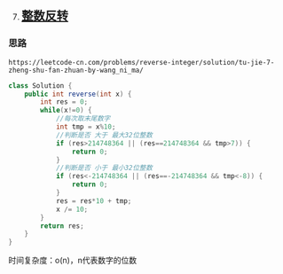 7. ## [整数反转](https://leetcode-cn.com/problems/reverse-integer/)

### 思路

`https://leetcode-cn.com/problems/reverse-integer/solution/tu-jie-7-zheng-shu-fan-zhuan-by-wang_ni_ma/`

~~~java
class Solution {
    public int reverse(int x) {
        int res = 0;
        while(x!=0) {
            //每次取末尾数字
            int tmp = x%10;
            //判断是否 大于 最大32位整数
            if (res>214748364 || (res==214748364 && tmp>7)) {
                return 0;
            }
            //判断是否 小于 最小32位整数
            if (res<-214748364 || (res==-214748364 && tmp<-8)) {
                return 0;
            }
            res = res*10 + tmp;
            x /= 10;
        }
        return res;
    }
}			
~~~

时间复杂度：o(n)，n代表数字的位数